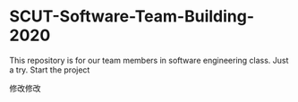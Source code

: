 # SCUT-Software-Team-Building-2020
This repository is for our team members in software engineering class.
Just a try.
Start the project

修改修改
